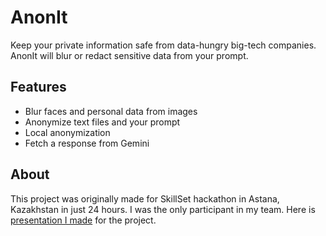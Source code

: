 # AnonIt
Keep your private information safe from data-hungry big-tech companies.
AnonIt will blur or redact sensitive data from your prompt.

## Features
- Blur faces and personal data from images
- Anonymize text files and your prompt
- Local anonymization
- Fetch a response from Gemini

## About
This project was originally made for SkillSet hackathon in Astana, Kazakhstan in just 24 hours.
I was the only participant in my team.
Here is [presentation I made](https://www.canva.com/design/DAGnw61tAB8/RzucR-aRFHnSwxmcmu-1pg/edit?utm_content=DAGnw61tAB8&utm_campaign=designshare&utm_medium=link2&utm_source=sharebutton) for the project.
